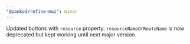 ```yaml
---
"@pankod/refine-mui": minor
---
```


Updated buttons with `resource` property. `resourceNameOrRouteName` is now deprecated but kept working until next major version.
